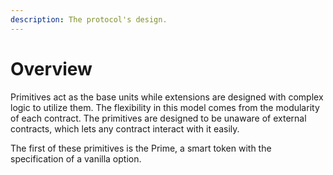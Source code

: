 ```yaml
---
description: The protocol's design.
---
```


# Overview

Primitives act as the base units while extensions are designed with complex logic to utilize them. The flexibility in this model comes from the modularity of each contract. The primitives are designed to be unaware of external contracts, which lets any contract interact with it easily.

The first of these primitives is the Prime, a smart token with the specification of a vanilla option.

